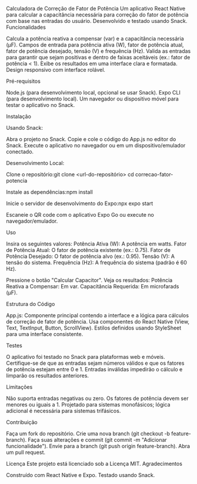 Calculadora de Correção de Fator de Potência
Um aplicativo React Native para calcular a capacitância necessária para correção do fator de potência com base nas entradas do usuário. Desenvolvido e testado usando Snack.
Funcionalidades

Calcula a potência reativa a compensar (var) e a capacitância necessária (μF).
Campos de entrada para potência ativa (W), fator de potência atual, fator de potência desejado, tensão (V) e frequência (Hz).
Valida as entradas para garantir que sejam positivas e dentro de faixas aceitáveis (ex.: fator de potência < 1).
Exibe os resultados em uma interface clara e formatada.
Design responsivo com interface rolável.

Pré-requisitos

Node.js (para desenvolvimento local, opcional se usar Snack).
Expo CLI (para desenvolvimento local).
Um navegador ou dispositivo móvel para testar o aplicativo no Snack.

Instalação

Usando Snack:

Abra o projeto no Snack.
Copie e cole o código do App.js no editor do Snack.
Execute o aplicativo no navegador ou em um dispositivo/emulador conectado.


Desenvolvimento Local:

Clone o repositório:git clone <url-do-repositório>
cd correcao-fator-potencia


Instale as dependências:npm install


Inicie o servidor de desenvolvimento do Expo:npx expo start


Escaneie o QR code com o aplicativo Expo Go ou execute no navegador/emulador.



Uso

Insira os seguintes valores:
Potência Ativa (W): A potência em watts.
Fator de Potência Atual: O fator de potência existente (ex.: 0.75).
Fator de Potência Desejado: O fator de potência alvo (ex.: 0.95).
Tensão (V): A tensão do sistema.
Frequência (Hz): A frequência do sistema (padrão é 60 Hz).


Pressione o botão "Calcular Capacitor".
Veja os resultados:
Potência Reativa a Compensar: Em var.
Capacitância Requerida: Em microfarads (μF).



Estrutura do Código

App.js: Componente principal contendo a interface e a lógica para cálculos de correção de fator de potência.
Usa componentes do React Native (View, Text, TextInput, Button, ScrollView).
Estilos definidos usando StyleSheet para uma interface consistente.

Testes

O aplicativo foi testado no Snack para plataformas web e móveis.
Certifique-se de que as entradas sejam números válidos e que os fatores de potência estejam entre 0 e 1.
Entradas inválidas impedirão o cálculo e limparão os resultados anteriores.

Limitações

Não suporta entradas negativas ou zero.
Os fatores de potência devem ser menores ou iguais a 1.
Projetado para sistemas monofásicos; lógica adicional é necessária para sistemas trifásicos.

Contribuição

Faça um fork do repositório.
Crie uma nova branch (git checkout -b feature-branch).
Faça suas alterações e commit (git commit -m "Adicionar funcionalidade").
Envie para a branch (git push origin feature-branch).
Abra um pull request.

Licença
Este projeto está licenciado sob a Licença MIT.
Agradecimentos

Construído com React Native e Expo.
Testado usando Snack.

